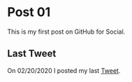 # Post 01

This is my first post on GitHub for Social.

## Last Tweet

On 02/20/2020 I posted my last [Tweet](https://twitter.com/zmeriksen/status/1230534472627638274?s=20).
